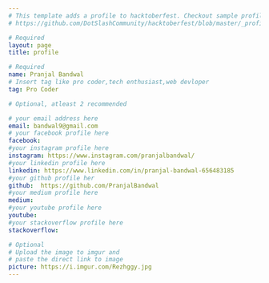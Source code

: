```yaml
---
# This template adds a profile to hacktoberfest. Checkout sample profile at
# https://github.com/DotSlashCommunity/hacktoberfest/blob/master/_profile/ksdme.md

# Required
layout: page
title: profile

# Required
name: Pranjal Bandwal
# Insert tag like pro coder,tech enthusiast,web devloper
tag: Pro Coder

# Optional, atleast 2 recommended

# your email address here
email: bandwal9@gmail.com
# your facebook profile here
facebook: 
#your instagram profile here
instagram: https://www.instagram.com/pranjalbandwal/
#your linkedin profile here
linkedin: https://www.linkedin.com/in/pranjal-bandwal-656483185
#your github profile her
github:  https://github.com/PranjalBandwal
#your medium profile here
medium: 
#your youtube profile here
youtube: 
#your stackoverflow profile here
stackoverflow: 

# Optional
# Upload the image to imgur and
# paste the direct link to image
picture: https://i.imgur.com/Rezhggy.jpg
---
```

